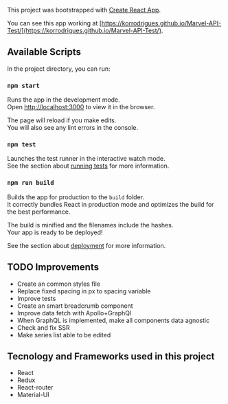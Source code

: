This project was bootstrapped with [Create React App](https://github.com/facebook/create-react-app).

You can see this app working at [https://korrodrigues.github.io/Marvel-API-Test/](https://korrodrigues.github.io/Marvel-API-Test/).

## Available Scripts

In the project directory, you can run:

### `npm start`

Runs the app in the development mode.<br>
Open [http://localhost:3000](http://localhost:3000) to view it in the browser.

The page will reload if you make edits.<br>
You will also see any lint errors in the console.

### `npm test`

Launches the test runner in the interactive watch mode.<br>
See the section about [running tests](https://facebook.github.io/create-react-app/docs/running-tests) for more information.

### `npm run build`

Builds the app for production to the `build` folder.<br>
It correctly bundles React in production mode and optimizes the build for the best performance.

The build is minified and the filenames include the hashes.<br>
Your app is ready to be deployed!

See the section about [deployment](https://facebook.github.io/create-react-app/docs/deployment) for more information.

## TODO Improvements

* Create an common styles file
* Replace fixed spacing in px to spacing variable
* Improve tests
* Create an smart breadcrumb component
* Improve data fetch with Apollo+GraphQl
* When GraphQL is implemented, make all components data agnostic
* Check and fix SSR
* Make series list able to be edited

## Tecnology and Frameworks used in this project

* React
* Redux
* React-router
* Material-UI
